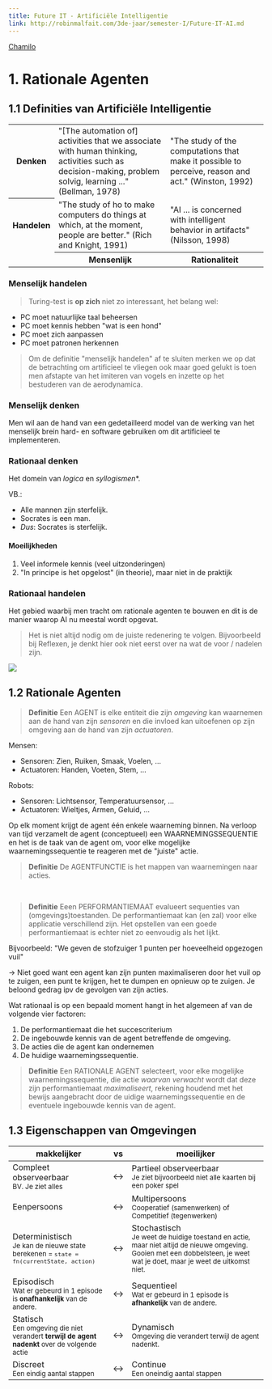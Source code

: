 ```yaml
---
title: Future IT - Artificiële Intelligentie
link: http://robinmalfait.com/3de-jaar/semester-I/Future-IT-AI.md
---
```


[Chamilo](https://chamilo.hogent.be/index.php?application=Chamilo%5CApplication%5CWeblcms&go=CourseViewer&course=22883)

# 1. Rationale Agenten

## 1.1 Definities van Artificiële Intelligentie

<table>
    <tr>
        <th>Denken</th>
        <td>"[The automation of] activities that we associate with human thinking, activities such as decision-making, problem solvig, learning ..." (Bellman, 1978)</td>
        <td>"The study of the computations that make it possible to perceive, reason and act." (Winston, 1992)</td>
    </tr>
    <tr>
        <th>Handelen</th>
        <td>"The study of ho to make computers do things at which, at the moment, people are better." (Rich and Knight, 1991)</td>
        <td>"AI ... is concerned with intelligent behavior in artifacts" (Nilsson, 1998)</td>
    </tr>
    <tr class="text-center">
        <td></td>
        <th>Mensenlijk</th>
        <th>Rationaliteit</th>
    </tr>
</table>

### Menselijk handelen

> Turing-test is **op zich** niet zo interessant, het belang wel:

- PC moet natuurlijke taal beheersen
- PC moet kennis hebben "wat is een hond"
- PC moet zich aanpassen
- PC moet patronen herkennen

> Om de definitie "menselijk handelen" af te sluiten merken we op dat de betrachting om artificieel te vliegen ook maar goed gelukt is toen men afstapte van het imiteren van vogels en inzette op het bestuderen van de aerodynamica.

### Menselijk denken

Men wil aan de hand van een gedetailleerd model van de werking van het menselijk brein hard- en software gebruiken om dit artificieel te implementeren.

### Rationaal denken

Het domein van *logica* en *syllogismen**.

VB.:

- Alle mannen zijn sterfelijk.
- Socrates is een man.
- *Dus*: Socrates is sterfelijk.


#### Moeilijkheden

1. Veel informele kennis (veel uitzonderingen)
2. "In principe is het opgelost" (in theorie), maar niet in de praktijk

### Rationaal handelen

Het gebied waarbij men tracht om rationale agenten te bouwen en dit is de manier waarop AI nu meestal wordt opgevat.

> Het is niet altijd nodig om de juiste redenering te volgen. Bijvoorbeeld bij Reflexen, je denkt hier ook niet eerst over na wat de voor / nadelen zijn.

![](http://d.pr/i/OHSY+)

## 1.2 Rationale Agenten

> **Definitie** Een AGENT is elke entiteit die zijn *omgeving* kan waarnemen aan de hand van zijn *sensoren* en die invloed kan uitoefenen op zijn omgeving aan de hand van zijn *actuatoren*.

Mensen:
- Sensoren: Zien, Ruiken, Smaak, Voelen, ...
- Actuatoren: Handen, Voeten, Stem, ...

Robots:
- Sensoren: Lichtsensor, Temperatuursensor, ...
- Actuatoren: Wieltjes, Armen, Geluid, ...


Op elk moment krijgt de agent één enkele waarneming binnen. Na verloop van tijd verzamelt de agent (conceptueel) een WAARNEMINGSSEQUENTIE en het is de taak van de agent om, voor elke mogelijke waarnemingssequentie te reageren met de "juiste" actie.

> **Definitie** De AGENTFUNCTIE is het mappen van waarnemingen naar acties.

<br/>

> **Definitie** Eeen PERFORMANTIEMAAT evalueert sequenties van (omgevings)toestanden. De performantiemaat kan (en zal) voor elke applicatie verschillend zijn. Het opstellen van een goede performantiemaat is echter niet zo eenvoudig als het lijkt.

Bijvoorbeeld: "We geven de stofzuiger 1 punten per hoeveelheid opgezogen vuil"

-> Niet goed want een agent kan zijn punten maximaliseren door het vuil op te zuigen, een punt te krijgen, het te dumpen en opnieuw op te zuigen. Je beloond gedrag ipv de gevolgen van zijn acties.

Wat rationaal is op een bepaald moment hangt in het algemeen af van de volgende vier factoren:

1. De performantiemaat die het succescriterium
2. De ingebouwde kennis van de agent betreffende de omgeving.
3. De acties die de agent kan ondernemen
4. De huidige waarnemingssequentie.

> **Definitie** Een RATIONALE AGENT selecteert, voor elke mogelijke waarnemingssequentie, die actie *waarvan verwacht* wordt dat deze zijn performantiemaat *maximaliseert*, rekening houdend met het bewijs aangebracht door de uidige waarnemingssequentie en de eventuele ingebouwde kennis van de agent.


## 1.3 Eigenschappen van Omgevingen

| makkelijker            | vs  | moeilijker                                 |
| ---------------------- | :-: | ------------------------------------------ |
| Compleet observeerbaar <br><small>BV. Je ziet alles</small> | <-> | Partieel observeerbaar <br><small>Je ziet bijvoorbeeld niet alle kaarten bij een poker spel</small> |
| Eenpersoons | <-> | Multipersoons <br><small>Cooperatief (samenwerken) of Competitief (tegenwerken)</small> |
| Deterministisch <br><small>Je kan de nieuwe state berekenen = `state = fn(currentState, action)`</small> | <-> | Stochastisch <br> <small>Je weet de huidige toestand en actie, maar niet altijd de nieuwe omgeving. Gooien met een dobbelsteen, je weet wat je doet, maar je weet de uitkomst niet.</small>|
| Episodisch <br><small>Wat er gebeurd in 1 episode is **onafhankelijk** van de andere.</small> | <-> | Sequentieel <br><small>Wat er gebeurd in 1 episode is **afhankelijk** van de andere.</small>|
| Statisch <br> <small>Een omgeving die niet verandert **terwijl de agent nadenkt** over de volgende actie</small>| <-> | Dynamisch <br> <small>Omgeving die verandert terwijl de agent nadenkt.</small>|
| Discreet<br><small>Een eindig aantal stappen</small>| <-> | Continue<br><small>Een oneindig aantal stappen</small>|
